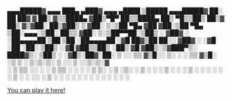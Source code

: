 ▄▄▄█████▓ ▄▄▄       ███▄ ▄███▓ ▄▄▄        ▄████  ▒█████  ▄▄▄█████▓ ██░ ██  ██▓
▓  ██▒ ▓▒▒████▄    ▓██▒▀█▀ ██▒▒████▄     ██▒ ▀█▒▒██▒  ██▒▓  ██▒ ▓▒▓██░ ██▒▓██▒
▒ ▓██░ ▒░▒██  ▀█▄  ▓██    ▓██░▒██  ▀█▄  ▒██░▄▄▄░▒██░  ██▒▒ ▓██░ ▒░▒██▀▀██░▒██▒
░ ▓██▓ ░ ░██▄▄▄▄██ ▒██    ▒██ ░██▄▄▄▄██ ░▓█  ██▓▒██   ██░░ ▓██▓ ░ ░▓█ ░██ ░██░
  ▒██▒ ░  ▓█   ▓██▒▒██▒   ░██▒ ▓█   ▓██▒░▒▓███▀▒░ ████▓▒░  ▒██▒ ░ ░▓█▒░██▓░██░
  ▒ ░░    ▒▒   ▓▒█░░ ▒░   ░  ░ ▒▒   ▓▒█░ ░▒   ▒ ░ ▒░▒░▒░   ▒ ░░    ▒ ░░▒░▒░▓  
    ░      ▒   ▒▒ ░░  ░      ░  ▒   ▒▒ ░  ░   ░   ░ ▒ ▒░     ░     ▒ ░▒░ ░ ▒ ░
  ░        ░   ▒   ░      ░     ░   ▒   ░ ░   ░ ░ ░ ░ ▒    ░       ░  ░░ ░ ▒ ░
               ░  ░       ░         ░  ░      ░     ░ ░            ░  ░  ░ ░  


[You can play it here!](http://tamagothi.netlify.com/)
